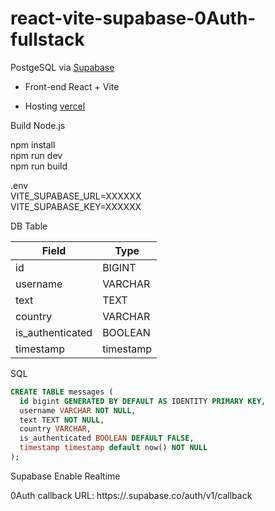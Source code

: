 # react-vite-supabase-0Auth-fullstack

PostgeSQL via [Supabase](https://supabase.io/)

- Front-end React + Vite
  
- Hosting [vercel](https://www.vercel.com/)

Build Node.js

npm install<br>
npm run dev<br>
npm run build<br>


.env<br>
VITE_SUPABASE_URL=XXXXXX<br>
VITE_SUPABASE_KEY=XXXXXX<br>

DB Table

| Field            | Type      |
| ---------------- | --------- |
| id               | BIGINT    |
| username         | VARCHAR   |
| text             | TEXT      |
| country          | VARCHAR   |
| is_authenticated | BOOLEAN   |
| timestamp        | timestamp |

SQL 

```sql
CREATE TABLE messages (
  id bigint GENERATED BY DEFAULT AS IDENTITY PRIMARY KEY,
  username VARCHAR NOT NULL,
  text TEXT NOT NULL,
  country VARCHAR,
  is_authenticated BOOLEAN DEFAULT FALSE,
  timestamp timestamp default now() NOT NULL
);
```

Supabase Enable Realtime

0Auth  callback URL: https://<project-ref>.supabase.co/auth/v1/callback


